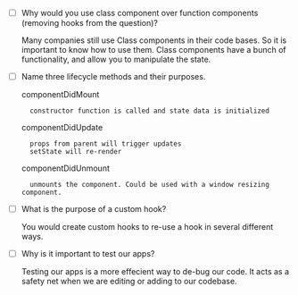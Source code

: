 - [ ] Why would you use class component over function components (removing hooks from the question)?

    Many companies still use Class components in their code bases. So it is important to know how to use them. Class components have a bunch of functionality, and allow you to manipulate the state. 

- [ ] Name three lifecycle methods and their purposes.

    componentDidMount

        constructor function is called and state data is initialized

    componentDidUpdate

        props from parent will trigger updates
        setState will re-render

    componentDidUnmount

        unmounts the component. Could be used with a window resizing component.

- [ ] What is the purpose of a custom hook?

    You would create custom hooks to re-use a hook in several different ways.

- [ ] Why is it important to test our apps?

    Testing our apps is a more effecient way to de-bug our code. It acts as a safety net when we are editing or adding to our codebase.